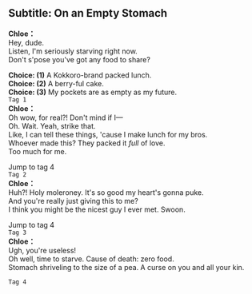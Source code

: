 # 

  
## Subtitle: On an Empty Stomach
  
**Chloe：**  
Hey, dude.  
Listen, I'm seriously starving right now.  
Don't s'pose you've got any food to share?  
  
**Choice: (1)**  A Kokkoro-brand packed lunch.  
**Choice: (2)**  A berry-ful cake.  
**Choice: (3)**  My pockets are as empty as my future.  
`Tag 1`  
**Chloe：**  
Oh wow, for real?! Don't mind if I—  
 Oh. Wait. Yeah, strike that.  
Like, I can tell these things, 'cause I make lunch for my bros.  
Whoever made this? They packed it *full* of love.  
 Too much for me.  
  
Jump to tag 4  
`Tag 2`  
**Chloe：**  
Huh?! Holy moleroney. It's so good my heart's gonna puke.  
And you're really just giving this to me?  
I think you might be the nicest guy I ever met. Swoon.  
  
Jump to tag 4  
`Tag 3`  
**Chloe：**  
Ugh, you're useless!  
Oh well, time to starve. Cause of death: zero food.  
Stomach shriveling to the size of a pea. A curse on you and all your kin.  
  
`Tag 4`  

